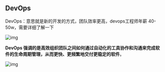 ## DevOps

DevOps：意思就是新的开发的方式，团队效率更高，devops工程师年薪 40-50w，需要详细了解一下

![img](https://pic1.zhimg.com/80/v2-e17fc763c5db7ec686d8f4f8ae2d5aeb_720w.jpg?source=1940ef5c)

**DevOps 强调的是高效组织团队之间如何通过自动化的工具协作和沟通来完成软件的生命周期管理，从而更快、更频繁地交付更稳定的软件**。

<img src="https://pic1.zhimg.com/80/v2-ca86e6211e0e8f5ea55b51bc8bce32b0_720w.jpg?source=1940ef5c" alt="img"  />


